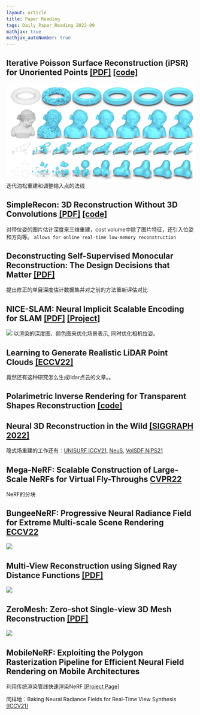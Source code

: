 ```yaml
---
layout: article
title: Paper Reading
tags: Daily_Paper_Reading 2022-09 
mathjax: true
mathjax_autoNumber: true
---
```


## Iterative Poisson Surface Reconstruction (iPSR) for Unoriented Points [[PDF]](https://dl.acm.org/doi/pdf/10.1145/3528223.3530096) [[code]](https://github.com/houfei0801/ipsr)
![](/blog/figs/2022-09-07-iPSR.png)
迭代泊松重建和调整输入点的法线

## SimpleRecon: 3D Reconstruction Without 3D Convolutions [[PDF]](https://arxiv.org/pdf/2208.14743.pdf) [[code]](https://nianticlabs.github.io/simplerecon)
对带位姿的图片估计深度来三维重建，cost volume中除了图片特征，还引入位姿和方向等。
```allows for online real-time low-memory reconstruction```

## Deconstructing Self-Supervised Monocular Reconstruction: The Design Decisions that Matter [[PDF]](https://arxiv.org/pdf/2208.01489.pdf)
提出修正的单目深度估计数据集并对之前的方法重新评估对比

## NICE-SLAM: Neural Implicit Scalable Encoding for SLAM [[PDF]](https://arxiv.org/pdf/2112.12130.pdf) [[Project]](https://pengsongyou.github.io/nice-slam)
![](/blog/figs/2022-09-nice%20slam.png)
以渲染的深度图、颜色图来优化场景表示, 同时优化相机位姿。

## Learning to Generate Realistic LiDAR Point Clouds [[ECCV22]](https://arxiv.org/pdf/2209.03954.pdf)
竟然还有这种研究怎么生成lidar点云的文章。。

## Polarimetric Inverse Rendering for Transparent Shapes Reconstruction [[code]](https://github.com/shaomq2187/TransPIR)

## Neural 3D Reconstruction in the Wild [[SIGGRAPH 2022]](https://zju3dv.github.io/neuralrecon-w/)
隐式场重建的工作还有：[UNISURF ICCV21](https://openaccess.thecvf.com/content/ICCV2021/papers/Oechsle_UNISURF_Unifying_Neural_Implicit_Surfaces_and_Radiance_Fields_for_Multi-View_ICCV_2021_paper.pdf), [NeuS](https://github.com/Totoro97/NeuS), [VolSDF NIPS21](https://proceedings.neurips.cc/paper/2021/hash/25e2a30f44898b9f3e978b1786dcd85c-Abstract.html)

## Mega-NeRF: Scalable Construction of Large-Scale NeRFs for Virtual Fly-Throughs [CVPR22](https://meganerf.cmusatyalab.org/)
NeRF的分块

## BungeeNeRF: Progressive Neural Radiance Field for Extreme Multi-scale Scene Rendering [ECCV22](https://neuralfields.cs.brown.edu/paper_280.html)
![](/blog/figs/BungeeNeRF.png)

## Multi-View Reconstruction using Signed Ray Distance Functions [[PDF]](https://arxiv.org/pdf/2209.00082.pdf)
![](/blog/figs/SRDF.png)

## ZeroMesh: Zero-shot Single-view 3D Mesh Reconstruction [[PDF]](https://arxiv.org/pdf/2208.02676.pdf)
![](/blog/figs/zeromesh.png)

## MobileNeRF: Exploiting the Polygon Rasterization Pipeline for Efficient Neural Field Rendering on Mobile Architectures 
利用传统渲染管线快速渲染NeRF [[Project Page]](https://mobile-nerf.github.io/)

同样地：Baking Neural Radiance Fields for Real-Time View Synthesis [[ICCV21]](https://phog.github.io/snerg/)


